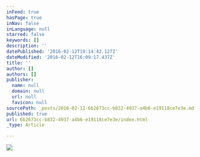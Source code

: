 ```yaml
---
inFeed: true
hasPage: true
inNav: false
inLanguage: null
starred: false
keywords: []
description: ''
datePublished: '2016-02-12T19:14:42.127Z'
dateModified: '2016-02-12T16:09:17.437Z'
title: ''
author: []
authors: []
publisher:
  name: null
  domain: null
  url: null
  favicon: null
sourcePath: _posts/2016-02-12-6b2673cc-b832-4937-a4b6-e19118ce7e3e.md
published: true
url: 6b2673cc-b832-4937-a4b6-e19118ce7e3e/index.html
_type: Article

---
```

![](https://the-grid-user-content.s3-us-west-2.amazonaws.com/3c163d75-5174-4650-8efa-6aa081dd7d87.jpg)